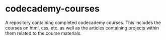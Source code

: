 # codecademy-courses

A repository containing completed codecademy courses. This includes the courses on html, css, etc. as well as the articles containing projects within them related to the course materials. 


